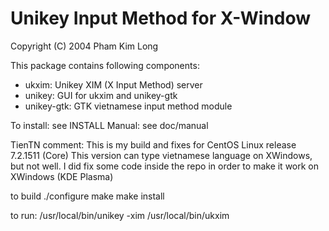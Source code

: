 Unikey Input Method for X-Window
================================
Copyright (C) 2004 Pham Kim Long

This package contains following components:
- ukxim: Unikey XIM (X Input Method) server
- unikey: GUI for ukxim and unikey-gtk
- unikey-gtk: GTK vietnamese input method module

To install: see INSTALL
Manual: see doc/manual

TienTN comment:
  This is my build and fixes for CentOS Linux release 7.2.1511 (Core)
  This version can type vietnamese language on XWindows, but not well.
  I did fix some code inside the repo in order to make it work on XWindows (KDE Plasma)
  
  to build
  ./configure
  make
  make install

  to run:
  /usr/local/bin/unikey -xim /usr/local/bin/ukxim
